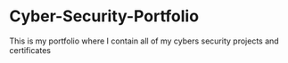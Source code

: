 # Cyber-Security-Portfolio
This is my portfolio where I contain all of my cybers security projects and certificates
